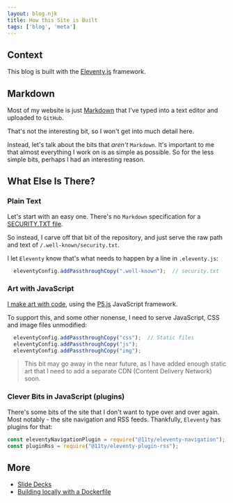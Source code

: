 ```yaml
---
layout: blog.njk
title: How this Site is Built
tags: ['blog', 'meta']
---
```


## Context

This blog is built with the [Eleventy.js][11ty] framework.

## Markdown

Most of my website is just [Markdown][md] that I've typed into a text editor and uploaded to `GitHub`.

[md]: https://daringfireball.net/projects/markdown/syntax
[11ty]: https://www.11ty.dev/

That's not the interesting bit, so I won't get into much detail here.

Instead, let's talk about the bits that *aren't* `Markdown`.
It's important to me that almost everything I work on is as simple as possible. So for the less simple bits, perhaps I had an interesting reason.

## What Else Is There?

### Plain Text

Let's start with an easy one. There's no `Markdown` specification for a [SECURITY.TXT file][sec].

[sec]: https://answers.uillinois.edu/illinois/page.php?id=118277

So instead, I carve off that bit of the repository, and just serve the raw path and text of `/.well-known/security.txt`.

I let `Eleventy` know that's what needs to happen by a line in `.eleventy.js`:

```javascript
  eleventyConfig.addPassthroughCopy(".well-known");  // security.txt
```

### Art with JavaScript

[I make art with code](/art/live), using the [P5.js][p5] JavaScript framework.

[p5]: https://p5js.org/

To support this, and some other nonense, I need to serve JavaScript, CSS and image files unmodified:

```javascript
  eleventyConfig.addPassthroughCopy("css");  // Static files
  eleventyConfig.addPassthroughCopy("js");
  eleventyConfig.addPassthroughCopy("img");
```

> This bit may go away in the near future, as I have added enough static art that I need to add a separate CDN (Content Delivery Network) soon.

### Clever Bits in JavaScript (plugins)

There's some bits of the site that I don't want to type over and over again. Most notably - the site navigation and RSS feeds. Thankfully, `Eleventy` has plugins for that:

```javascript
const eleventyNavigationPlugin = require("@11ty/eleventy-navigation");
const pluginRss = require("@11ty/eleventy-plugin-rss");
```

## More

- [Slide Decks](/meta/slides)
- [Building locally with a Dockerfile](/meta/dockerfile)
